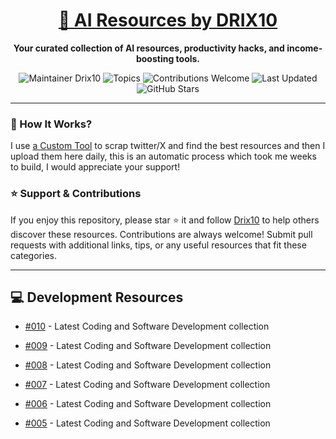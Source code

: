 <div align="center">
  <h1><a href="https://x.com/DRIX_10_" target="_blank">🚀 AI Resources by DRIX10</a></h1>
  <p><strong>Your curated collection of AI resources, productivity hacks, and income-boosting tools.</strong></p>
</div>

<div align="center">
  <img src="https://img.shields.io/badge/Maintainer-Drix10-blue" alt="Maintainer Drix10" />
  <img src="https://img.shields.io/badge/Topics-Productivity%2C%20AI%2C%20Tips%20and%20Tricks-red" alt="Topics" />
  <img src="https://img.shields.io/badge/Contributions-Welcome-brightgreen" alt="Contributions Welcome" />
  <img src="https://img.shields.io/github/last-commit/Drix10/ai-resources?style=flat-square&color=5D6D7E" alt="Last Updated" />
  <img src="https://img.shields.io/github/stars/Drix10/ai-resources?style=social" alt="GitHub Stars" />
</div>

---

### 🧵 How It Works?

I use [a Custom Tool](https://github.com/Drix10/Twitter-Gemini-GitHub-MVP) to scrap twitter/X and find the best resources and then I upload them here daily, this is an automatic process which took me weeks to build, I would appreciate your support!

### ⭐️ Support & Contributions

If you enjoy this repository, please star ⭐️ it and follow [Drix10](https://github.com/Drix10) to help others discover these resources. Contributions are always welcome! Submit pull requests with additional links, tips, or any useful resources that fit these categories.

---


## 💻 Development Resources
- [#010](https://github.com/Drix10/ai-resources/blob/main/Coding%20and%20Software%20Development/resources-010.md) - Latest Coding and Software Development collection

- [#009](https://github.com/Drix10/ai-resources/blob/main/Coding%20and%20Software%20Development/resources-009.md) - Latest Coding and Software Development collection

- [#008](https://github.com/Drix10/ai-resources/blob/main/Coding%20and%20Software%20Development/resources-008.md) - Latest Coding and Software Development collection

- [#007](https://github.com/Drix10/ai-resources/blob/main/Coding%20and%20Software%20Development/resources-007.md) - Latest Coding and Software Development collection

- [#006](https://github.com/Drix10/ai-resources/blob/main/Coding%20and%20Software%20Development/resources-006.md) - Latest Coding and Software Development collection

- [#005](https://github.com/Drix10/ai-resources/blob/main/Coding%20and%20Software%20Development/resources-005.md) - Latest Coding and Software Development collection